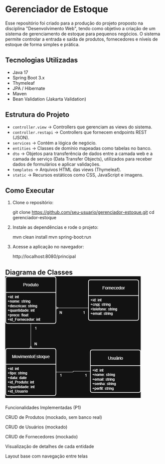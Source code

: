 # Gerenciador de Estoque

Esse repositório foi criado para a produção do projeto proposto na disciplina "Desenvolvimento Web", tendo como objetivo a criação de um sistema de gerenciamento de estoque para pequenos negócios. O sistema permite controlar a entrada e saída de produtos, fornecedores e níveis de estoque de forma simples e prática.

## Tecnologias Utilizadas

- Java 17  
- Spring Boot 3.x  
- Thymeleaf  
- JPA / Hibernate  
- Maven  
- Bean Validation (Jakarta Validation)

## Estrutura do Projeto

- `controller.view` → Controllers que gerenciam as views do sistema.  
- `controller.restapi` → Controllers que fornecem endpoints REST (JSON).  
- `services` → Contém a lógica de negócio.  
- `entities` → Classes de domínio mapeadas como tabelas no banco.  
- `dto` → Objetos para transferência de dados entre a camada web e a camada de serviço (Data Transfer Objects), utilizados para receber dados de formulários e aplicar validações.  
- `templates` → Arquivos HTML das views (Thymeleaf).  
- `static` → Recursos estáticos como CSS, JavaScript e imagens.  

## Como Executar

1. Clone o repositório:

   git clone https://github.com/seu-usuario/gerenciador-estoque.git
   cd gerenciador-estoque
2. Instale as dependências e rode o projeto:

    mvn clean install
    mvn spring-boot:run
3. Acesse a aplicação no navegador:

    http://localhost:8080/principal

## Diagrama de Classes ![Diagrama de Classe](docs/diagramas/diagrama-classe.png)

Funcionalidades Implementadas (P1)

CRUD de Produtos (mockado, sem banco real)

CRUD de Usuários (mockado)

CRUD de Fornecedores (mockado)

Visualização de detalhes de cada entidade

Layout base com navegação entre telas